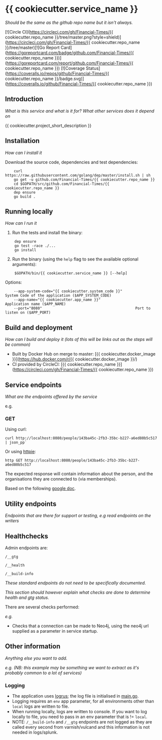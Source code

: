 # {{ cookiecutter.service_name }}
_Should be the same as the github repo name but it isn't always._

[![Circle CI](https://circleci.com/gh/Financial-Times/{{ cookiecutter.repo_name }}/tree/master.png?style=shield)](https://circleci.com/gh/Financial-Times/{{ cookiecutter.repo_name }}/tree/master)[![Go Report Card](https://goreportcard.com/badge/github.com/Financial-Times/{{ cookiecutter.repo_name }})](https://goreportcard.com/report/github.com/Financial-Times/{{ cookiecutter.repo_name }}) [![Coverage Status](https://coveralls.io/repos/github/Financial-Times/{{ cookiecutter.repo_name }}/badge.svg)](https://coveralls.io/github/Financial-Times/{{ cookiecutter.repo_name }})

## Introduction

_What is this service and what is it for? What other services does it depend on_

{{ cookiecutter.project_short_description }}

## Installation
      
_How can I install it_

Download the source code, dependencies and test dependencies:

        curl https://raw.githubusercontent.com/golang/dep/master/install.sh | sh
        go get -u github.com/Financial-Times/{{ cookiecutter.repo_name }}
        cd $GOPATH/src/github.com/Financial-Times/{{ cookiecutter.repo_name }}
        dep ensure
        go build .

## Running locally
_How can I run it_

1. Run the tests and install the binary:

        dep ensure
        go test -race ./...
        go install

2. Run the binary (using the `help` flag to see the available optional arguments):

        $GOPATH/bin/{{ cookiecutter.service_name }} [--help]

Options:

        --app-system-code="{{ cookiecutter.system_code }}"            System Code of the application ($APP_SYSTEM_CODE)
        --app-name="{{ cookiecutter.app_name }}"                   Application name ($APP_NAME)
        --port="8080"                                           Port to listen on ($APP_PORT)


## Build and deployment
_How can I build and deploy it (lots of this will be links out as the steps will be common)_

* Built by Docker Hub on merge to master: [{{ cookiecutter.docker_image }}](https://hub.docker.com/r/{{ cookiecutter.docker_image }}/)
* CI provided by CircleCI: [{{ cookiecutter.repo_name }}](https://circleci.com/gh/Financial-Times/{{ cookiecutter.repo_name }})

## Service endpoints
_What are the endpoints offered by the service_

e.g.
### GET

Using curl:

    curl http://localhost:8080/people/143ba45c-2fb3-35bc-b227-a6ed80b5c517 | json_pp`

Or using [httpie](https://github.com/jkbrzt/httpie):

    http GET http://localhost:8080/people/143ba45c-2fb3-35bc-b227-a6ed80b5c517

The expected response will contain information about the person, and the organisations they are connected to (via memberships).

Based on the following [google doc](https://docs.google.com/document/d/1SC4Uskl-VD78y0lg5H2Gq56VCmM4OFHofZM-OvpsOFo/edit#heading=h.qjo76xuvpj83).


## Utility endpoints
_Endpoints that are there for support or testing, e.g read endpoints on the writers_

## Healthchecks
Admin endpoints are:

`/__gtg`

`/__health`

`/__build-info`

_These standard endpoints do not need to be specifically documented._

_This section *should* however explain what checks are done to determine health and gtg status._

There are several checks performed:

_e.g._
* Checks that a connection can be made to Neo4j, using the neo4j url supplied as a parameter in service startup.

## Other information
_Anything else you want to add._

_e.g. (NB: this example may be something we want to extract as it's probably common to a lot of services)_

### Logging

* The application uses [logrus](https://github.com/sirupsen/logrus); the log file is initialised in [main.go](main.go).
* Logging requires an `env` app parameter, for all environments other than `local` logs are written to file.
* When running locally, logs are written to console. If you want to log locally to file, you need to pass in an env parameter that is != `local`.
* NOTE: `/__build-info` and `/__gtg` endpoints are not logged as they are called every second from varnish/vulcand and this information is not needed in logs/splunk.
